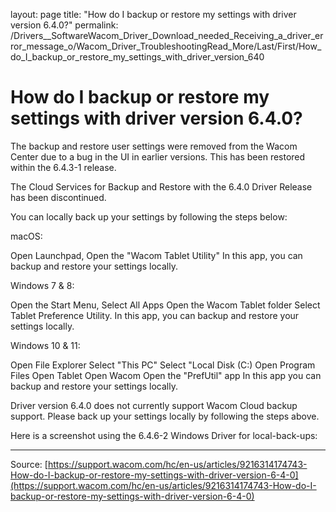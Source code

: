 layout: page
title: "How do I backup or restore my settings with driver version 6.4.0?"
permalink: /Drivers__SoftwareWacom_Driver_Download_needed_Receiving_a_driver_error_message_o/Wacom_Driver_TroubleshootingRead_More/Last/First/How_do_I_backup_or_restore_my_settings_with_driver_version_640

# How do I backup or restore my settings with driver version 6.4.0?

The backup and restore user settings were removed from the Wacom Center due to a bug in the UI in earlier versions. This has been restored within the 6.4.3-1 release.  

The Cloud Services for Backup and Restore with the 6.4.0 Driver Release has been discontinued.

You can locally back up your settings by following the steps below: 


macOS: 

Open Launchpad,
Open the "Wacom Tablet Utility"
In this app, you can backup and restore your settings locally.



Windows 7 & 8:

Open the Start Menu,
Select All Apps
Open the Wacom Tablet folder
Select Tablet Preference Utility.
In this app, you can backup and restore your settings locally.



Windows 10 & 11:

Open File Explorer
Select "This PC"
Select "Local Disk (C:)
Open Program Files
Open Tablet
Open Wacom
Open the "PrefUtil" app
In this app you can backup and restore your settings locally.



Driver version 6.4.0 does not currently support Wacom Cloud backup support. Please back up your settings locally by following the steps above.

Here is a screenshot using the 6.4.6-2 Windows Driver for local-back-ups:

---
Source: [https://support.wacom.com/hc/en-us/articles/9216314174743-How-do-I-backup-or-restore-my-settings-with-driver-version-6-4-0](https://support.wacom.com/hc/en-us/articles/9216314174743-How-do-I-backup-or-restore-my-settings-with-driver-version-6-4-0)
